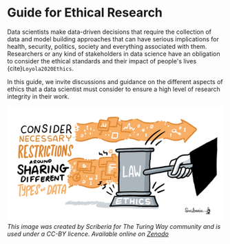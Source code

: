 # Guide for Ethical Research

Data scientists make data-driven decisions that require the collection of data and model building approaches that can have serious implications for health, security, politics, society and everything associated with them.
Researchers or any kind of stakeholders in data science have an obligation to consider the ethical standards and their impact of people's lives {cite}`Loyola2020Ethics`.

In this guide, we invite discussions and guidance on the different aspects of ethics that a data scientist must consider to ensure a high level of research integrity in their work.

![An illustration of a wooden judge hammer labeled with law is hitting a plank labeled with ethics with a quotation "consider necessary restriction around sharing different types of data"](../figures/ethics.jpg)
*This image was created by Scriberia for The Turing Way community and is used under a CC-BY licence. Available online on [Zenodo](http://doi.org/10.5281/zenodo.3695300)*

